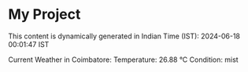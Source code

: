 # My Project

This content is dynamically generated in Indian Time (IST): 2024-06-18 00:01:47 IST


Current Weather in Coimbatore:
Temperature: 26.88 °C
Condition: mist
